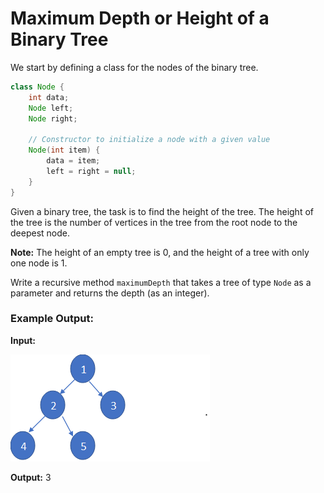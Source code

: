 # Maximum Depth or Height of a Binary Tree

We start by defining a class for the nodes of the binary tree.

```java
class Node {
    int data;
    Node left;
    Node right;

    // Constructor to initialize a node with a given value
    Node(int item) {
        data = item;
        left = right = null;
    }
}
```
Given a binary tree, the task is to find the height of the tree. The height of the tree is the number of vertices in the tree from the root node to the deepest node.

**Note:** The height of an empty tree is 0, and the height of a tree with only one node is 1.

Write a recursive method `maximumDepth` that takes a tree of type `Node` as a parameter and returns the depth (as an integer).

### Example Output:

**Input:**

![Binary Tree](./image.png)

**Output:** 3
